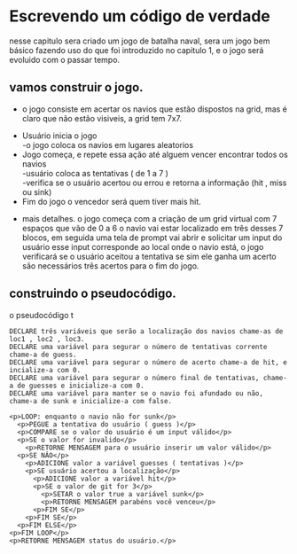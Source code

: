 # Escrevendo um código de verdade

nesse capitulo sera criado um jogo de batalha naval, sera um jogo bem básico fazendo uso do que foi introduzido no capitulo 1, e o jogo será evoluido
com o passar tempo.

## vamos construir o jogo.

- o jogo consiste em acertar os navios que estão dispostos na grid, mas é claro que não estão visiveis, a grid tem 7x7.
<ul>
  <li>Usuário inicia o jogo</br>-o jogo coloca os navios em lugares aleatorios</li>
  <li>Jogo começa, e repete essa ação até alguem vencer encontrar todos os navios
    </br> -usuário coloca as tentativas ( de 1 a 7 )
    </br>-verifica se o usuário acertou ou errou e retorna a informação (hit , miss ou sink)</li>
  <li>Fim do jogo o vencedor será quem tiver mais hit.</li>
</ul>

- mais detalhes.
o jogo começa com a criação de um grid virtual com 7 espaços que vão de 0 a 6 o navio vai estar localizado em três desses 7 blocos, em seguida uma tela
de prompt vai abrir e solicitar um input do usuário esse input corresponde ao local onde o navio está, o jogo verificará se o usuário aceitou a tentativa
se sim ele ganha um acerto são necessários três acertos para o fim do jogo.

## construindo o pseudocódigo.
o pseudocódigo t
````
DECLARE três variáveis que serão a localização dos navios chame-as de loc1 , loc2 , loc3.
DECLARE uma variável para segurar o número de tentativas corrente chame-a de guess.
DECLARE uma variável para segurar o número de acerto chame-a de hit, e incialize-a com 0.
DECLARE uma variável para segurar o número final de tentativas, chame-a de guesses e inicialize-a com 0.
DECLARE uma variável para manter se o navio foi afundado ou não, chame-a de sunk e inicialize-a com false.

<p>LOOP: enquanto o navio não for sunk</p>
  <p>PEGUE a tentativa do usuário ( guess )</p>
  <p>COMPARE se o valor do usuário é um input válido</p>
  <p>SE o valor for invalido</p>
    <p>RETORNE MENSAGEM para o usuário inserir um valor válido</p>
  <p>SE NÂO</p> 
    <p>ADICIONE valor a variável guesses ( tentativas )</p>
    <p>SE usuário acertou a localização</p> 
      <p>ADICIONE valor a variável hit</p>
      <p>SE o valor de git for 3</p> 
        <p>SETAR o valor true a variável sunk</p> 
        <p>RETORNE MENSAGEM parabéns você venceu</p>
      <p>FIM SE</p>
    <p>FIM SE</p>
  <p>FIM ELSE</p> 
<p>FIM LOOP</p>
<p>RETORNE MENSAGEM status do usuário.</p>
````
